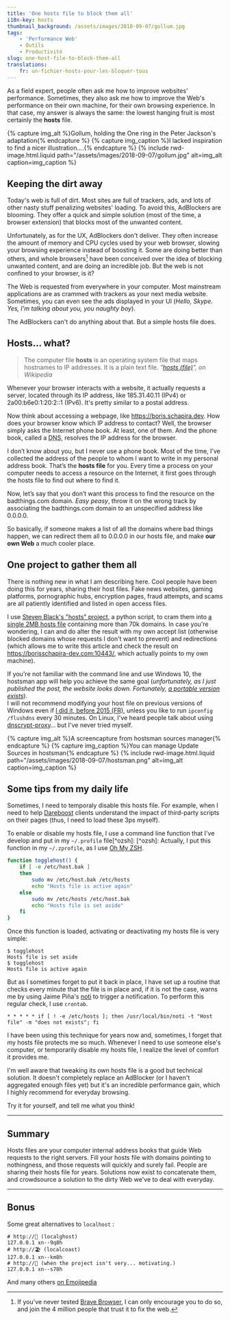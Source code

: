 ```yaml
---
title: 'One hosts file to block them all'
i18n-key: hosts
thumbnail_background: /assets/images/2018-09-07/gollum.jpg
tags:
    - 'Performance Web'
    - Outils
    - Productivité
slug: one-host-file-to-block-them-all
translations:
    fr: un-fichier-hosts-pour-les-bloquer-tous
---
```


As a field expert, people often ask me how to improve websites' performance. Sometimes, they also ask me how to improve the Web's performance on their own machine, for their own browsing experience. In that case, my answer is always the same: the lowest hanging fruit is most certainly the **hosts** file.

{% capture img_alt %}Gollum, holding the One ring in the Peter Jackson's adaptation{% endcapture %} {% capture img_caption %}I lacked inspiration to find a nicer illustration....{% endcapture %} {% include rwd-image.html.liquid
path="/assets/images/2018-09-07/gollum.jpg"
alt=img_alt
caption=img_caption
%}

<!-- more -->

## Keeping the dirt away

Today's web is full of dirt. Most sites are full of trackers, ads, and lots of other nasty stuff penalizing websites' loading. To avoid this, AdBlockers are blooming. They offer a quick and simple solution (most of the time, a browser extension) that blocks most of the unwanted content.

[^pr]: Adblocking penetration rate in the US is ~30% on Desktop, ~12% on mobile, according to this [eMarketer study on Ad Blocking from March 2017](https://www.statista.com/statistics/351862/adblocking-usage/).

Unfortunately, as for the UX, AdBlockers don't deliver. They often increase the amount of memory and CPU cycles used by your web browser, slowing your browsing experience instead of boosting it. Some are doing better than others, and whole browsers[^brave] have been conceived over the idea of blocking unwanted content, and are doing an incredible job. But the web is not confined to your browser, is it?

[^brave]: If you've never tested [Brave Browser](https://brave.com/), I can only encourage you to do so, and join the 4 million people that trust it to fix the web.

The Web is requested from everywhere in your computer. Most mainstream applications are as crammed with trackers as your next media website. Sometimes, you can even see the ads displayed in your UI (_Hello, Skype. Yes, I'm talking about you, you naughty boy_).

The AdBlockers can't do anything about that. But a simple hosts file does.

## Hosts… what?

> The computer file **hosts** is an operating system file that maps hostnames to IP addresses. It is a plain text file. <cite>"[hosts (file)](https://en.wikipedia.org/wiki/Hosts_%28file%29)", on Wikipedia</cite>

Whenever your browser interacts with a website, it actually requests a server, located through its IP address, like 185.31.40.11 (IPv4) or 2a00:b6e0:1:20:2::1 (IPv6). It's pretty similar to a postal address.

Now think about accessing a webpage, like <https://boris.schapira.dev>. How does your browser know which IP address to contact? Well, the browser simply asks the Internet phone book. At least, one of them. And the phone book, called a <abbr title="Domain Name Server">DNS</abbr>, resolves the IP address for the browser.

I don’t know about you, but I never use a phone book. Most of the time, I’ve collected the address of the people to whom I want to write in my personal address book. That’s the **hosts file** for you. Every time a process on your computer needs to access a resource on the Internet, it first goes through the hosts file to find out where to find it.

Now, let’s say that you don’t want this process to find the resource on the badthings.com domain. _Easy peasy_, throw it on the wrong track by associating the badthings.com domain to an unspecified address like 0.0.0.0.

So basically, if someone makes a list of all the domains where bad things happen, we can redirect them all to 0.0.0.0 in our hosts file, and make **our own Web** a much cooler place.

## One project to gather them all

There is nothing new in what I am describing here. Cool people have been doing this for years, sharing their host files. Fake news websites, gaming platforms, pornographic hubs, encryption pages, fraud attempts, and scams are all patiently identified and listed in open access files.

I use [Steven Black's "hosts" project](https://github.com/StevenBlack/hosts), a python script, to cram them into [a single 2MB hosts file](https://raw.githubusercontent.com/borisschapira/hosts/main/hosts) containing more than 70k domains. In case you're wondering, I can and do alter the result with my own accept list (otherwise blocked domains whose requests I don't want to prevent) and redirections (which allows me to write this article and check the result on https://borisschapira-dev.com:10443/, which actually points to my own machine).

If you're not familiar with the command line and use Windows 10, the hostsman app will help you achieve the same goal (_unfortunately, as I just published the post, the website looks down. Fortunately, [a portable version exists](https://portapps.github.io/app/hostsman-portable/)_).  
I will not recommend modifying your host file on previous versions of Windows even if [I did it, before 2015 (FR)](https://boris.schapira.dev/2015/08/de-windows-a-mac/), unless you like to run `ipconfig /flushdns` every 30 minutes. On Linux, I've heard people talk about using [dnscrypt-proxy](https://github.com/jedisct1/dnscrypt-proxy)… but I've never tried myself.

{% capture img_alt %}A screencapture from hostsman sources manager{% endcapture %} {% capture img_caption %}You can manage Update Sources in hostsman{% endcapture %} {% include rwd-image.html.liquid
path="/assets/images/2018-09-07/hostsman.png"
alt=img_alt
caption=img_caption
%}

## Some tips from my daily life

Sometimes, I need to temporaly disable this hosts file. For example, when I need to help [Dareboost](https://www.dareboost.com/) clients understand the impact of third-party scripts on their pages (thus, I need to load these 3ps myself).

To enable or disable my hosts file, I use a command line function that I've develop and put in my `~/.profile` file[^ozsh]: [^ozsh]: Actually, I put this function in my `~/.zprofile`, as I use [Oh My ZSH](https://ohmyz.sh/).

```bash
function togglehost() {
    if [ -e /etc/host.bak ]
    then
        sudo mv /etc/host.bak /etc/hosts
        echo "Hosts file is active again"
    else
        sudo mv /etc/hosts /etc/host.bak
        echo "Hosts file is set aside"
    fi
}
```

Once this function is loaded, activating or deactivating my hosts file is very simple:

```terminal
$ togglehost
Hosts file is set aside
$ togglehost
Hosts file is active again
```

But as I sometimes forget to put it back in place, I have set up a routine that checks every minute that the file is in place and, if it is not the case, warns me by using Jaime Piña's [noti](https://github.com/variadico/noti) to trigger a notification. To perform this regular check, I use `crontab`.

```
* * * * * if [ ! -e /etc/hosts ]; then /usr/local/bin/noti -t "Host file" -m "does not exists"; fi
```

I have been using this technique for years now and, sometimes, I forget that my hosts file protects me so much. Whenever I need to use someone else's computer, or temporarily disable my hosts file, I realize the level of comfort it provides me.

I'm well aware that tweaking its own hosts file is a good but technical solution. It doesn't completely replace an AdBlocker (or I haven't aggregated enough files yet) but it's an incredible performance gain, which I highly recommend for everyday browsing.

Try it for yourself, and tell me what you think!

---

## Summary

Hosts files are your computer internal address books that guide Web requests to the right servers. Fill your hosts file with domains pointing to nothingness, and those requests will quickly and surely fail. People are sharing their hosts file for years. Solutions now exist to concatenate them, and crowdsource a solution to the dirty Web we've to deal with everyday.

---

## Bonus

Some great alternatives to `localhost` :

```
# http://👻 (localghost)
127.0.0.1 xn--9q8h
# http://🏖️ (localcoast)
127.0.0.1 xn--km8h
# http://🚽 (when the project isn't very... motivating.)
127.0.0.1 xn--s78h
```

And many others [on Emojipedia](http://📙.la/)
